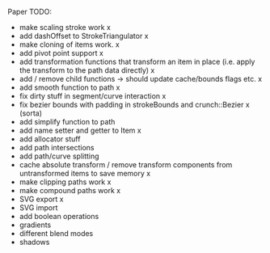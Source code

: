 Paper TODO:

- make scaling stroke work x
- add dashOffset to StrokeTriangulator x
- make cloning of items work. x
- add pivot point support x
- add transformation functions that transform an item in place (i.e. apply the transform to the path data directly) x
- add / remove child functions -> should update cache/bounds flags etc. x
- add smooth function to path x
- fix dirty stuff in segment/curve interaction x
- fix bezier bounds with padding in strokeBounds and crunch::Bezier x (sorta)
- add simplify function to path
- add name setter and getter to Item x
- add allocator stuff
- add path intersections
- add path/curve splitting
- cache absolute transform / remove transform components from untransformed items to save memory x
- make clipping paths work x
- make compound paths work x
- SVG export x
- SVG import
- add boolean operations
- gradients
- different blend modes
- shadows